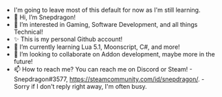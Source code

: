 - I'm going to leave most of this default for now as I'm still learning.
- 👋 Hi, I’m Snepdragon!
- 👀 I’m interested in Gaming, Software Development, and all things Technical!
- ✨ This is my personal Github account!
- 🌱 I’m currently learning Lua 5.1, Moonscript, C#, and more!
- 💞️ I’m looking to collaborate on Addon development, maybe more in the future!
- 📫 How to reach me? You can reach me on Discord or Steam! - Snepdragon#3577, https://steamcommunity.com/id/snepdragon/. - Sorry if I don't reply right away, I'm often busy.

<!---
banoargeek/banoargeek is a ✨ special ✨ repository because its `README.md` (this file) appears on your GitHub profile.
You can click the Preview link to take a look at your changes.
--->

